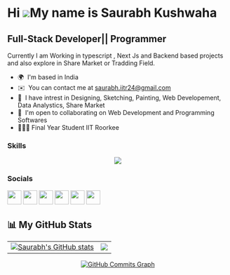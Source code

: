 Hi ![](https://user-images.githubusercontent.com/18350557/176309783-0785949b-9127-417c-8b55-ab5a4333674e.gif)My name is Saurabh Kushwaha
===============================================================================================================================

Full-Stack Developer|| Programmer
-----------------------------------------

Currently I am Working in typescript , Next Js and Backend based projects and also explore in Share Market or Tradding Field.

* 🌍  I'm based in India
* ✉️  You can contact me at [saurabh.iitr24@gmail.com](mailto:saurabh.iitr24@gmail.com)
* 🧠  I have intrest in Designing, Sketching, Painting, Web Developement, Data Analystics, Share Market
* 🤝  I'm open to collaborating on Web Development and Programming Softwares
* 👨🏻‍🎓   Final Year Student IIT Roorkee 

### Skills

<p align="center">
  <a href="https">
    <img src="https://skillicons.dev/icons?i=c,cpp,py,git,github,html,css,js,react,redux,bootstrap,tailwind,scss,nodejs,nextjs,typescript,express,go,php,mysql,figma,vscode,npm,postman,vite" />
  </a>
</p>

### Socials

<p align="left">
    <a href="https://www.github.com/Saurabh251000" target="_blank" rel="noreferrer"><img src="https://skillicons.dev/icons?i=github" width="32" height="32" /></a> 
    <a href="https://www.instagram.com/_restart__art/" target="_blank" rel="noreferrer"><img src="https://skillicons.dev/icons?i=instagram" width="32" height="32" /></a>
    <a href="https://www.linkedin.com/in/saurabh-kushwaha-064017212/" target="_blank" rel="noreferrer"><img src="https://skillicons.dev/icons?i=linkedin" width="32" height="32" /></a>
    <a href="https://www.instagram.com/saurabh_25100/" target="_blank" rel="noreferrer"><img src="https://skillicons.dev/icons?i=instagram" width="32" height="32" /></a>
    <a href="https://twitter.com/i/flow/login?redirect_after_login=%2FSaurabh25100" target="_blank" rel="noreferrer"><img src="https://skillicons.dev/icons?i=twitter" width="32" height="32" /></a>
    <a href="https://www.kaggle.com/saurabh25100" target="_blank" rel="noreferrer"><img src="https://skillicons.dev/icons?i=kaggle" width="32" height="32" /></a>
</p>


## 📊 My GitHub Stats

<table>
  <tr>
    <td>
      <a href="http://www.github.com/Saurabh251000">
        <img src="https://github-readme-stats.vercel.app/api?username=Saurabh251000&show_icons=true&count_private=true&title_color=0891b2&text_color=ffffff&icon_color=0891b2&bg_color=1c1917&hide_border=true" alt="Saurabh's GitHub stats" />
      </a>
    </td>
    <td>
      <a href="http://www.github.com/Saurabh251000">
        <img src="https://github-readme-streak-stats.herokuapp.com/?user=Saurabh251000&stroke=ffffff&background=1c1917&ring=0891b2&fire=0891b2&currStreakNum=ffffff&currStreakLabel=0891b2&sideNums=ffffff&sideLabels=ffffff&dates=ffffff&hide_border=true" />
      </a>
    </td>
  </tr>
</table>

<div align="center">
  <a href="http://www.github.com/Saurabh251000">
    <img src="https://github-readme-activity-graph.vercel.app/graph?username=saurabh251000&theme=github-compact" alt="GitHub Commits Graph" />
  </a>
</div>


<!-- 
<div align="center">
  <table>
    <tr>
      <td>
        <a href="https://www.github.com/Saurabh251000">
            <img src="https://github-readme-stats.vercel.app/api/top-langs/?username=Saurabh251000&langs_count=10&title_color=0891b2&text_color=ffffff&icon_color=0891b2&bg_color=1c1917&hide_border=true&locale=en&custom_title=Top%20Languages" alt="Top Languages" />
        </a>
      </td>
    </tr>
  </table>
 </div>
 -->


